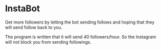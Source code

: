 # InstaBot
Get more followers by letting the bot sending follows and hoping that they will send follow back to you.

The program is written that it will send 40 followers/hour.
So the Instagram will not block you from sending followings.
